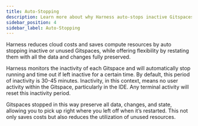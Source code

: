 ```yaml
---
title: Auto-Stopping
description: Learn more about why Harness auto-stops inactive Gitspaces.  
sidebar_position: 4
sidebar_label: Auto-Stopping
---
```


Harness reduces cloud costs and saves compute resources by auto stopping inactive or unused Gitspaces, while offering flexibility by restating them with all the data and changes fully preserved.

Harness monitors the inactivity of each Gitspace and will automatically stop running and time out if left inactive for a certain time. By default, this period of inactivity is 30-45 minutes. Inactivity, in this context, means no user activity within the Gitspace, particularly in the IDE. Any terminal activity will reset this inactivity period.

Gitspaces stopped in this way preserve all data, changes, and state, allowing you to pick up right where you left off when it’s restarted. This not only saves costs but also reduces the utilization of unused resources.

